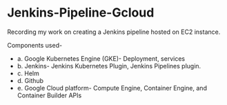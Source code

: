 # Jenkins-Pipeline-Gcloud

Recording my work on creating a Jenkins pipeline hosted on EC2 instance.

Components used-
- a.	Google Kubernetes Engine (GKE)- Deployment, services 
- b.	Jenkins- Jenkins Kubernetes Plugin, Jenkins Pipelines plugin.
- c.	Helm
- d.	Github
- e.	Google Cloud platform- Compute Engine, Container Engine, and Container Builder APIs
